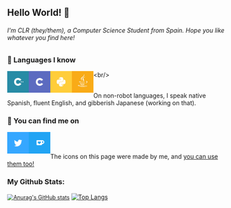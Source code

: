  ## Hello World! 🌱
  ###### I'm CLR (they/them), a Computer Science Student from Spain. Hope you like whatever you find here!

  ### 💬 Languages I know 

   [<img align="left" alt="C++" height="50px" src="https://raw.githubusercontent.com/clarasdfgh/clr_firefox_icons/main/jpg/Programming%20languages/cpp.jpg"/>](https://en.wikipedia.org/wiki/C%2B%2B)
    [<img align="left" alt="C" height="50px" src="https://raw.githubusercontent.com/clarasdfgh/clr_firefox_icons/main/jpg/Programming%20languages/c.jpg"/>](https://en.wikipedia.org/wiki/C_(programming_language))
   [<img align="left" alt="Python" height="50px" src="https://raw.githubusercontent.com/clarasdfgh/clr_firefox_icons/main/jpg/Programming%20languages/python.jpg"/>](https://en.wikipedia.org/wiki/Python_(programming_language))
   [<img align="left" alt="Java" height="50px" src="https://raw.githubusercontent.com/clarasdfgh/clr_firefox_icons/main/jpg/Programming%20languages/java.jpg"/>](https://en.wikipedia.org/wiki/Java_(programming_language))<br/>

  <br/>On non-robot languages, I speak native Spanish, fluent English, and gibberish Japanese (working on that).
&nbsp;
  
  ### 🔭 You can find me on 
  [<img align="left" alt="Twitter" height="50px" src="https://raw.githubusercontent.com/clarasdfgh/clr_firefox_icons/main/jpg/Primera%20fila/Twitter.JPEG"/>](https://twitter.com/Clarasdfgh)
  [<img align="left" alt="Kofi" height="50px" src="https://raw.githubusercontent.com/clarasdfgh/clr_firefox_icons/main/jpg/Tercera%20fila/Kofi.JPEG"/>](https://ko-fi.com/clarasdfgh)<br/>
  
  <br/>The icons on this page were made by me, and [you can use them too!](https://github.com/clarasdfgh/clr_firefox_icons)
&nbsp;
  ### My Github Stats:
  [<img src="https://github-readme-stats.vercel.app/api?username=clarasdfgh&hide=issues&show_icons=true&include_all_commits=true" alt="Anurag's GitHub stats" style="width:50%; zoom:90%" />](https://github.com/anuraghazra/github-readme-stats)    [<img src="https://github-readme-stats.vercel.app/api/top-langs/?username=clarasdfgh&layout=compact" alt="Top Langs" style="width:40%;" />](https://github.com/anuraghazra/github-readme-stats)
  
  

